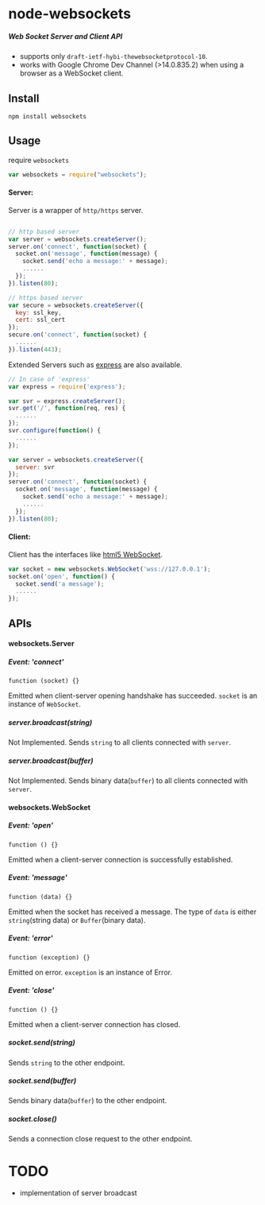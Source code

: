 node-websockets
=

##### Web Socket Server and Client API

* supports only `draft-ietf-hybi-thewebsocketprotocol-10`.
* works with Google Chrome Dev Channel (>14.0.835.2) when using a browser as a WebSocket client.

Install
-

    npm install websockets


Usage
-

require `websockets`

```js
var websockets = require("websockets");

```

#### Server:
Server is a wrapper of `http/https` server.

```js

// http based server
var server = websockets.createServer();
server.on('connect', function(socket) {
  socket.on('message', function(message) {
    socket.send('echo a message:' + message);
    ......
  });
}).listen(80);

// https based server
var secure = websockets.createServer({
  key: ssl_key,
  cert: ssl_cert
});
secure.on('connect', function(socket) {
  ......
}).listen(443);


```

Extended Servers such as [express](http://expressjs.com/) are also available.

```js
// In case of 'express'
var express = require('express');

var svr = express.createServer();
svr.get('/', function(req, res) {
  ......
});
svr.configure(function() {
  ......
});

var server = websockets.createServer({
  server: svr
});
server.on('connect', function(socket) {
  socket.on('message', function(message) {
    socket.send('echo a message:' + message);
    ......
  });
}).listen(80);

```


#### Client:
Client has the interfaces like [html5 WebSocket](http://www.w3.org/TR/2011/WD-websockets-20110419/).

```js
var socket = new websockets.WebSocket('wss://127.0.0.1');
socket.on('open', function() {
  socket.send('a message');
  ......
});

```

APIs
-

#### websockets.Server

##### Event: 'connect'
`function (socket) {}`

Emitted when client-server opening handshake has succeeded. `socket` is an instance of `WebSocket`.

##### server.broadcast(string)
Not Implemented.
Sends `string` to all clients connected with `server`.

##### server.broadcast(buffer)
Not Implemented.
Sends binary data(`buffer`) to all clients connected with `server`.


#### websockets.WebSocket

##### Event: 'open'
`function () {}`

Emitted when a client-server connection is successfully established.

##### Event: 'message'
`function (data) {}`

Emitted when the socket has received a message. The type of `data` is either `string`(string data) or `Buffer`(binary data).

##### Event: 'error'
`function (exception) {}`

Emitted on error. `exception` is an instance of Error.

##### Event: 'close'
`function () {}`

Emitted when a client-server connection has closed.

##### socket.send(string)
Sends `string` to the other endpoint.

##### socket.send(buffer)
Sends binary data(`buffer`) to the other endpoint.

##### socket.close()
Sends a connection close request to the other endpoint.

TODO
=
* implementation of server broadcast

